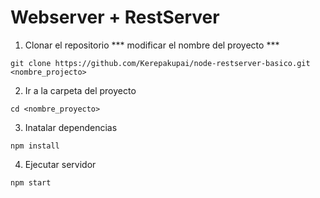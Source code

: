 # Webserver + RestServer

1. Clonar el repositorio *** modificar el nombre del proyecto ***
```
git clone https://github.com/Kerepakupai/node-restserver-basico.git <nombre_projecto>
```

2. Ir a la carpeta del proyecto
```
cd <nombre_proyecto>
```

3. Inatalar dependencias
```
npm install
```

4. Ejecutar servidor
```
npm start
```
